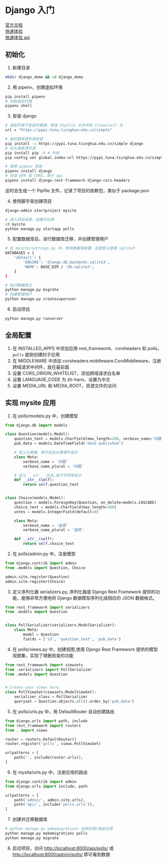 # Django 入门

[官方文档](https://docs.djangoproject.com/zh-hans/4.1/intro/tutorial01/)  
[快速体验](https://juejin.cn/post/6844904025888915470)  
[快速体验 api](https://juejin.cn/post/6844904063687983112)

## 初始化

1. 新建目录

```bash
mkdir django_demo && cd django_demo
```

2. 用 pipenv，创建虚拟环境

```bash
pip install pipenv
# 切到虚拟环境
pipenv shell
```

3. 安装 django

```bash
# 虚拟环境下安装时换源，修改 Pipfile 文件中的 [[source]] 为
url = "https://pypi.tuna.tsinghua.edu.cn/simple"

# 临时使用清华源安装
pip install -i https://pypi.tuna.tsinghua.edu.cn/simple django
# 永久使用清华源
pip install pip -U # 升级
pip config set global.index-url https://pypi.tuna.tsinghua.edu.cn/simple

# 使用 pipenv 安装
pipenv install django
# 安装 DFR 和 CORS，用于 api
pipenv install django-rest-framework django-cors-headers
```

这时会生成一个 Pipfile 文件，记录了项目的依赖包，类似于 package.json

4. 使用脚手架创建项目

```bash
django-admin startproject mysite

# 进入项目目录，创建子应用
cd mysite
python manage.py startapp polls
```

5. 配置数据库后，进行数据库迁移，并创建管理用户

```bash
# 在 mysite/settings.py 中，修改数据库配置，这里默认使用 sqlite3
DATABASES = {
    'default': {
        'ENGINE': 'django.db.backends.sqlite3',
        'NAME': BASE_DIR / 'db.sqlite3',
    }
}

# 执行数据库迁
python manage.py migrate
# 创建管理用户
python manage.py createsuperuser
```

6. 启动项目

```bash
python manage.py runserver
```

## 全局配置

1. 在 INSTALLED_APPS 中添加应用 rest_framework、corsheaders 和 polls， `polls` 是刚创建的子应用
2. 在 MIDDLEWARE 中添加 corsheaders.middleware.CorsMiddleware，注册跨域请求中间件，放在最前面
3. 设置 CORS_ORIGIN_WHITELIST，添加跨域请求白名单
4. 设置 LANGUAGE_CODE 为 zh-hans，设置为中文
5. 设置 MEDIA_URL 和 MEDIA_ROOT，资源文件的访问

## 实现 mysite 应用

1. 在 polls/models.py 中，创建模型

```python
from django.db import models

class Question(models.Model):
    question_text = models.CharField(max_length=200, verbose_name='问题文本')
    pub_data = models.DateTimeField('date published')

    # 定义元素据，用于在后台管理中显示
    class Meta:
        verbose_name = '问题'
        verbose_name_plural = '问题'

    # 定义 __str__ 方法,用于字符串显示
    def __str__(self):
        return self.question_text


class Choice(models.Model):
    question = models.ForeignKey(Question, on_delete=models.CASCADE)
    choice_text = models.CharField(max_length=200)
    votes = models.IntegerField(default=0)

    class Meta:
        verbose_name = '选项'
        verbose_name_plural = '选项'

    def __str__(self):
        return self.choice_text
```

2. 在 polls/admin.py 中，注册模型

```python
from django.contrib import admin
from .models import Question, Choice

admin.site.register(Question)
admin.site.register(Choice)
```

3. 定义序列化器 serializers.py, 序列化器是 Django Rest Framework 提供的功能，能够非常方便地将 Django 数据模型序列化成相应的 JSON 数据格式。

```python
from rest_framework import serializers
from .models import Question


class PollSerializer(serializers.ModelSerializer):
    class Meta:
        model = Question
        fields = ['id', 'question_text', 'pub_data']
```

4. 在 polls/views.py 中，创建视图,使用 Django Rest Framework 提供的模型视图集，实现了增删改查的功能

```python
from rest_framework import viewsets
from .serializers import PollSerializer
from .models import Question


# Create your views here.
class PollViewSet(viewsets.ModelViewSet):
    serializer_class = PollSerializer
    queryset = Question.objects.all().order_by('pub_data')
```

5. 在 polls/urls.py 中，用 DefaultRouter 自动创建路由

```python
from django.urls import path, include
from rest_framework import routers
from . import views

router = routers.DefaultRouter()
router.register('polls', views.PollViewSet)

urlpatterns = [
    path('', include(router.urls)),
]
```

6. 在 mysite/urls.py 中，注册应用的路由

```python
from django.contrib import admin
from django.urls import include, path

urlpatterns = [
    path('admin/', admin.site.urls),
    path('api/', include('polls.urls')),
]
```

7. 创建并迁移数据库

```bash
# python manage.py makemigrations 全部应用/指定应用
python manage.py makemigrations polls
python manage.py migrate
```

8. 启动项目，访问 <http://localhost:8000/api/polls/> 或 <http://localhost:8000/admin/polls/> 即可看到数据
